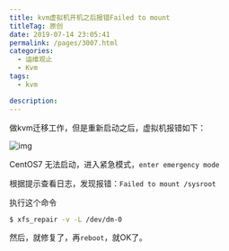 ```yaml
---
title: kvm虚拟机开机之后报错Failed to mount
titleTag: 原创
date: 2019-07-14 23:05:41
permalink: /pages/3007.html
categories: 
  - 运维观止
  - Kvm
tags: 
  - kvm

description: 
---
```


做kvm迁移工作，但是重新启动之后，虚拟机报错如下：

![img](http://t.eryajf.net/imgs/2021/09/3d493f71af29b313.jpg)

CentOS7 无法启动，进入紧急模式，`enter emergency mode`

根据提示查看日志，发现报错：`Failed to mount /sysroot`

执行这个命令

```sh
$ xfs_repair -v -L /dev/dm-0
```

然后，就修复了，再`reboot`，就OK了。
